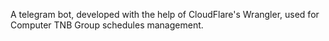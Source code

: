 A telegram bot, developed with the help of CloudFlare's Wrangler, used for Computer TNB Group schedules management.
